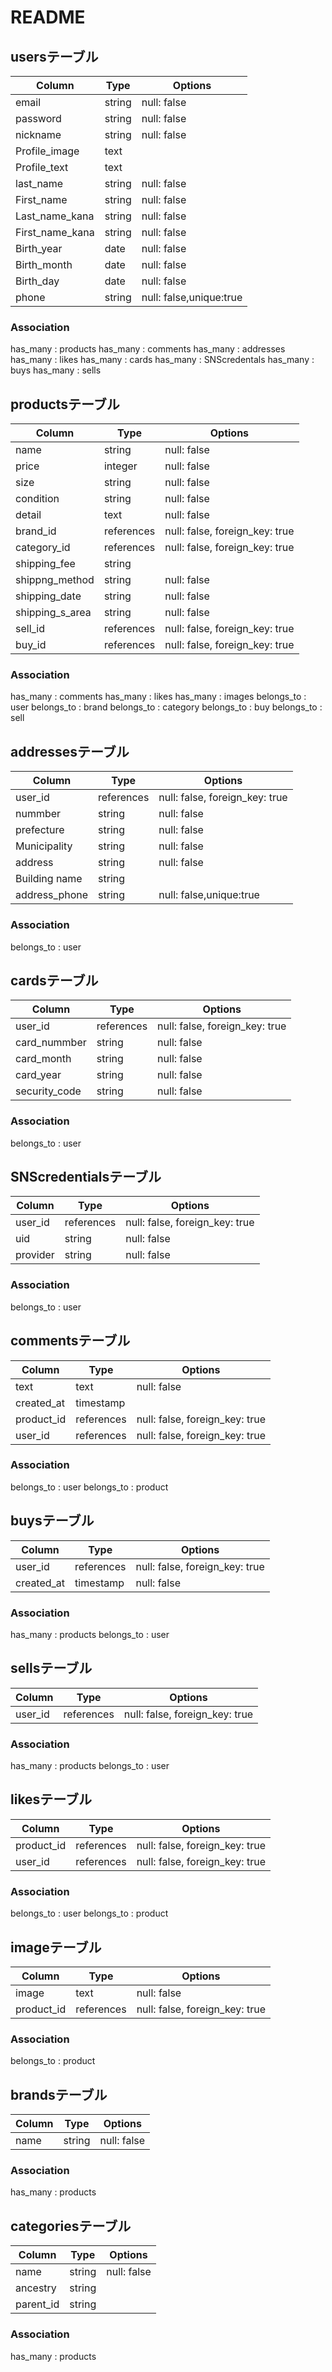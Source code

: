 # README

## usersテーブル
|Column|Type|Options|
|------|----|-------|
|email|string|null: false|
|password|string|null: false|
|nickname|string|null: false|
|Profile_image|text||
|Profile_text|text||
|last_name|string|null: false|
|First_name|string|null: false|
|Last_name_kana|string|null: false|
|First_name_kana|string|null: false|
|Birth_year|date|null: false|
|Birth_month|date|null: false|
|Birth_day|date|null: false|
|phone|string|null: false,unique:true|

### Association
 has_many : products
 has_many : comments
 has_many : addresses
 has_many : likes
 has_many : cards
 has_many : SNScredentals
 has_many : buys
 has_many : sells



## productsテーブル
|Column|Type|Options|
|------|----|-------|
|name|string|null: false|
|price|integer|null: false|
|size|string|null: false|
|condition|string|null: false|
|detail|text|null: false|
|brand_id|references|null: false, foreign_key: true|
|category_id|references|null: false, foreign_key: true|
|shipping_fee|string||
|shippng_method|string|null: false|
|shipping_date|string|null: false|
|shipping_s_area|string|null: false|
|sell_id|references|null: false, foreign_key: true|
|buy_id|references|null: false, foreign_key: true|

### Association
has_many : comments
has_many : likes
has_many : images
belongs_to : user
belongs_to : brand
belongs_to : category
belongs_to : buy
belongs_to : sell



## addressesテーブル
|Column|Type|Options|
|------|----|-------|
|user_id|references|null: false, foreign_key: true|
|nummber|string|null: false|
|prefecture|string|null: false|
|Municipality|string|null: false|
|address|string|null: false|
|Building name|string||
|address_phone|string|null: false,unique:true|

### Association
belongs_to : user



## cardsテーブル
|Column|Type|Options|
|------|----|-------|
|user_id|references|null: false, foreign_key: true|
|card_nummber|string|null: false|
|card_month|string|null: false|
|card_year|string|null: false|
|security_code|string|null: false|

### Association
belongs_to : user



## SNScredentialsテーブル
|Column|Type|Options|
|------|----|-------|
|user_id|references|null: false, foreign_key: true|
|uid|string|null: false|
|provider|string|null: false|

### Association
belongs_to : user



## commentsテーブル
|Column|Type|Options|
|------|----|-------|
|text|text|null: false|
|created_at|timestamp||
|product_id|references|null: false, foreign_key: true|
|user_id|references|null: false, foreign_key: true|

### Association
belongs_to : user
belongs_to : product



## buysテーブル
|Column|Type|Options|
|------|----|-------|
|user_id|references|null: false, foreign_key: true|
|created_at|timestamp|null: false|

### Association
has_many : products
belongs_to : user



## sellsテーブル
|Column|Type|Options|
|------|----|-------|
|user_id|references|null: false, foreign_key: true|

### Association
has_many : products
belongs_to : user



## likesテーブル
|Column|Type|Options|
|------|----|-------|
|product_id|references|null: false, foreign_key: true|
|user_id|references|null: false, foreign_key: true|

### Association
belongs_to : user
belongs_to : product



## imageテーブル
|Column|Type|Options|
|------|----|-------|
|image|text|null: false|
|product_id|references|null: false, foreign_key: true|

### Association
belongs_to : product



## brandsテーブル
|Column|Type|Options|
|------|----|-------|
|name|string|null: false|

### Association
has_many : products



## categoriesテーブル
|Column|Type|Options|
|------|----|-------|
|name|string|null: false|
|ancestry|string||
|parent_id|string||

### Association
has_many : products


